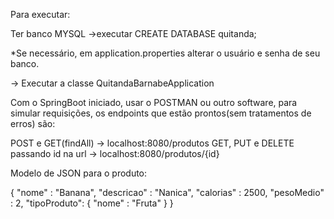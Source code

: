 

Para executar:

Ter banco MYSQL
->executar CREATE DATABASE quitanda;

*Se necessário, em application.properties alterar o usuário e senha de seu banco.

-> Executar a classe QuitandaBarnabeApplication

Com o SpringBoot iniciado, usar o POSTMAN ou outro software, para simular requisições, 
os endpoints que estão prontos(sem tratamentos de erros) são:

POST e GET(findAll) -> localhost:8080/produtos
GET, PUT e DELETE passando id na url -> localhost:8080/produtos/{id}


Modelo de JSON para o produto:

{
	"nome" : "Banana",
	"descricao" : "Nanica",
	"calorias" : 2500,
	"pesoMedio" : 2,
	"tipoProduto": {
		"nome" : "Fruta"
	}
}




